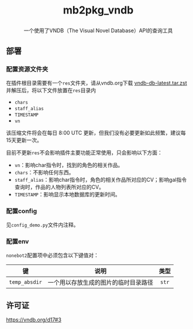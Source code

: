 # <p align="center">mb2pkg_vndb
<p align="center">一个使用了VNDB（The Visual Novel Database）API的查询工具

## 部署

### 配置资源文件夹

在插件根目录需要有一个`res`文件夹，请从vndb.org下载 [vndb-db-latest.tar.zst](https://dl.vndb.org/dump/vndb-db-latest.tar.zst) 并解压后，将以下文件放置在`res`目录内

 - `chars`
 - `staff_alias`
 - `TIMESTAMP`
 - `vn`

该压缩文件将会在每日 8:00 UTC 更新，但我们没有必要更新如此频繁，建议每15天更新一次。

目前不更新`res`不会影响插件主要功能正常使用，只会影响以下方面：
 - `vn`：影响char指令时，找到的角色的相关作品。
 - `chars`：不影响任何东西。
 - `staff_alias`：影响char指令时，角色的相关作品所对应的CV；影响gal指令查询时，作品的人物列表所对应的CV。
 - `TIMESTAMP`：影响显示本地数据库的更新时间。

### 配置config

见`config_demo.py`文件内注释。

### 配置env

`nonebot2`配置项中必须包含以下键值对：

|键|说明|类型|
|:---:|:---:|:---:|
|`temp_absdir`|一个用以存放生成的图片的临时目录路径|`str`|

## 许可证

https://vndb.org/d17#3
